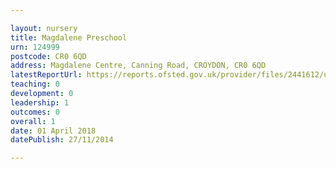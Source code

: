 ```yaml
---

layout: nursery
title: Magdalene Preschool
urn: 124999
postcode: CR0 6QD
address: Magdalene Centre, Canning Road, CROYDON, CR0 6QD
latestReportUrl: https://reports.ofsted.gov.uk/provider/files/2441612/urn/124999.pdf
teaching: 0
development: 0
leadership: 1
outcomes: 0
overall: 1
date: 01 April 2018 
datePublish: 27/11/2014

---
```

